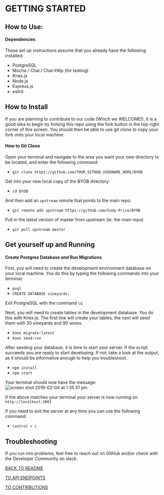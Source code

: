 # GETTING STARTED

## How to Use:

#### Dependencies
  These set up instructions assume that you already have the following installed:
  * PostgreSQL
  * Mocha / Chai / Chai-Http (for testing)
  * Knex.js
  * Node.js
  * Express.js
  * eslint

## How to Install
  If you are planning to contribute to our code (Which we WELCOME!), it is a good idea to begin by forking this repo using the fork button in the top-right corner of this screen.  You should then be able to use git clone to copy your fork onto your local machine.  

#### How to Git Clone
Open your terminal and navigate to the area you want your new directory to be located, and enter the following command:
* `git clone https://github.com/YOUR_GITHUB_USERNAME_HERE/BYOB`

Get into your new local copy of the BYOB directory:
* `cd BYOB`

And then add an `upstream` remote that points to the main repo:
* `git remote add upstream https://github.com/Cody-Price/BYOB`

Pull in the latest version of master from upstream (ie: the main repo)
* `git pull upstream master`

## Get yourself up and Running

#### Create Postgres Database and Run Migrations
First, you will need to create the development environment database on your local machine.  You do this by typing the following commands into your terminal: 

* `psql`
* `CREATE DATABASE vineyards;`

Exit PostgreSQL with the command `\q`

Next, you will need to create tables in the development database.  You do this with Knex.js:  The first line will create your tables, the next will seed them with 30 vineyards and 90 wines.  

* `knex migrate:latest`
* `knex seed:run`

After seeding your database, it is time to start your server.  If the script succeeds you are ready to start developing.  If not, take a look at the output, as it should be informative enough to help you troubleshoot.  

* `npm install`
* `npm start`

Your terminal should now have the message: 
![screen shot 2019-02-04 at 1 35 51 pm](https://user-images.githubusercontent.com/40974490/52235607-d4f18100-2881-11e9-9d64-d67991369634.png)

If the above matches your terminal your server is now running on `http://localhost:3001`

If you need to exit the server at any time you can use the following command:
* `control + c`

## Troubleshooting
If you run into problems, feel free to reach out on GitHub and/or check with the Developer Community on slack. 

[BACK TO README](https://github.com/Cody-Price/BYOB)

[TO API ENDPOINTS](https://github.com/Cody-Price/BYOB/blob/master/API_ENDPOINTS.md)

[TO CONTRIBUTIONS](https://github.com/Cody-Price/BYOB/blob/master/CONTRIBUTING.md)


